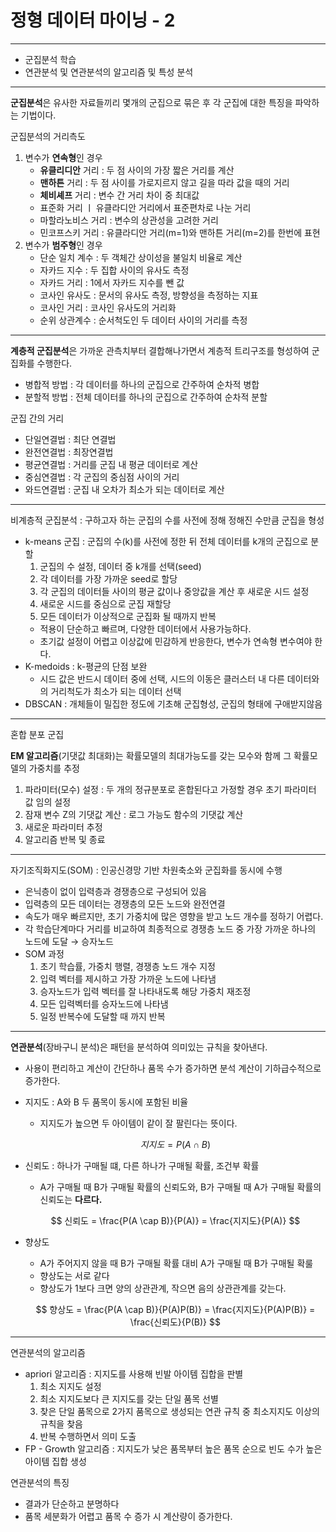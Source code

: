 # 정형 데이터 마이닝 - 2

---

- 군집분석 학습
- 연관분석 및 연관분석의 알고리즘 및 특성 분석

---

**군집분석**은 유사한 자료들끼리 몇개의 군집으로 묶은 후 각 군집에 대한 특징을 파악하는 기법이다.

군집분석의 거리측도

1. 변수가 **연속형**인 경우
    - **유클리디안** 거리 : 두 점 사이의 가장 짧은 거리를 계산
    - **맨하튼** 거리 : 두 점 사이를 가로지르지 않고 길을 따라 값을 때의 거리
    - **체비셰프** 거리 : 변수 간 거리 차이 중 최대값
    - 표준화 거리 ㅣ 유클라디안 거리에서 표준편차로 나눈 거리
    - 마할라노비스 거리 : 변수의 상관성을 고려한 거리
    - 민코프스키 거리 : 유클라디안 거리(m=1)와 맨하튼 거리(m=2)를 한번에 표현
2. 변수가 **범주형**인 경우
    - 단순 일치 계수 : 두 객체간 상이성을 불일치 비율로 계산
    - 자카드 지수 : 두 집합 사이의 유사도 측정
    - 자카드 거리 : 1에서 자카드 지수를 뺀 값
    - 코사인 유사도 : 문서의 유사도 측정, 방향성을 측정하는 지표
    - 코사인 거리 : 코사인 유사도의 거리화
    - 순위 상관계수 : 순서척도인 두 데이터 사이의 거리를 측정

---

**계층적 군집분석**은 가까운 관측치부터 결합해나가면서 계층적 트리구조를 형성하여 군집화를 수행한다.

- 병합적 방법 : 각 데이터를 하나의 군집으로 간주하여 순차적 병합
- 분할적 방법 : 전체 데이터를 하나의 군집으로 간주하여 순차적 분할

군집 간의 거리

- 단일연결법 : 최단 연결법
- 완전연결법 : 최장연결법
- 평균연결법 : 거리를 군집 내 평균 데이터로 계산
- 중심연결법 : 각 군집의 중심점 사이의 거리
- 와드연결법 : 군집 내 오차가 최소가 되는 데이터로 계산

---

비계층적 군집분석 : 구하고자 하는 군집의 수를 사전에 정해 정해진 수만큼 군집을 형성

- k-means 군집 : 군집의 수(k)를 사전에 정한 뒤 전체 데이터를 k개의 군집으로 분할
    1. 군집의 수 설정, 데이터 중 k개를 선택(seed)
    2. 각 데이터를 가장 가까운 seed로 할당
    3. 각 군집의 데이터들 사이의 평균 값이나 중앙값을 계산 후 새로운 시드 설정
    4. 새로운 시드를 중심으로 군집 재할당
    5. 모든 데이터가 이상적으로 군집화 될 때까지 반복
    - 적용이 단순하고 빠르며, 다양한 데이터에서 사용가능하다.
    - 초기값 설정이 어렵고 이상값에 민감하게 반응한다, 변수가 연속형 변수여야 한다.
- K-medoids : k-평균의 단점 보완
    - 시드 값은 반드시 데이터 중에 선택, 시드의 이동은 클러스터 내 다른 데이터와의 거리척도가 최소가 되는 데이터 선택
- DBSCAN : 개체들이 밀집한 정도에 기초해 군집형성, 군집의 형태에 구애받지않음

---

혼합 분포 군집

**EM 알고리즘**(기댓값 최대화)는 확률모델의 최대가능도를 갖는 모수와 함께 그 확률모델의 가중치를 추정

1. 파라미터(모수) 설정 : 두 개의 정규분포로 혼합된다고 가정할 경우 초기 파라미터 값 임의 설정
2. 잠재 변수 Z의 기댓값 계산 : 로그 가능도 함수의 기댓값 계산
3. 새로운 파라미터 추정
4. 알고리즘 반복 및 종료

---

자기조직화지도(SOM) : 인공신경망 기반 차원축소와 군집화를 동시에 수행

- 은닉층이 없이 입력층과 경쟁층으로 구성되어 있음
- 입력층의 모든 데이터는 경쟁층의 모든 노드와 완전연결
- 속도가 매우 빠르지만, 초기 가중치에 많은 영향을 받고 노드 개수를 정하기 어렵다.
- 각 학습단계마다 거리를 비교하여 최종적으로 경쟁층 노드 중 가장 가까운 하나의 노드에 도달 → 승자노드
- SOM 과정
    1. 초기 학습률, 가중치 행렬, 경쟁층 노드 개수 지정
    2. 입력 벡터를 제시하고 가장 가까운 노드에 나타냄
    3. 승자노드가 입력 벡터를 잘 나타내도록 해당 가중치 재조정
    4. 모든 입력벡터를 승자노드에 나타냄
    5. 일정 반복수에 도달할 때 까지 반복

---

**연관분석**(장바구니 분석)은 패턴을 분석하여 의미있는 규칙을 찾아낸다.

- 사용이 편리하고 계산이 간단하나 품목 수가 증가하면 분석 계산이 기하급수적으로 증가한다.
- 지지도 : A와 B 두 품목이 동시에 포함된 비율
    - 지지도가 높으면 두 아이템이 같이 잘 팔린다는 뜻이다.
    
    $$
    지지도 = P(A \cap B)
    $$
    
- 신뢰도 : 하나가 구매될 떄, 다른 하나가 구매될 확률, 조건부 확률
    - A가 구매될 때 B가 구매될 확률의 신뢰도와, B가 구매될 때 A가 구매될 확률의 신뢰도는 **다르다.**
    
    $$
    신뢰도 = \frac{P(A \cap B)}{P(A)} = \frac{지지도}{P(A)}
    $$
    
- 향상도
    - A가 주어지지 않을 때 B가 구매될 확률 대비 A가 구매될 때 B가 구매될 확룰
    - 향상도는 서로 같다
    - 향상도가 1보다 크면 양의 상관관계, 작으면 음의 상관관계를 갖는다.
    
    $$
    향상도 = \frac{P(A \cap B)}{P(A)P(B)} = \frac{지지도}{P(A)P(B)} = \frac{신뢰도}{P(B)}
    $$
    

---

연관분석의 알고리즘

- apriori 알고리즘 : 지지도를 사용해 빈발 아이템 집합을 판별
    1. 최소 지지도 설정
    2. 최소 지지도보다 큰 지지도를 갖는 단일 품목 선별
    3. 찾은 단일 품목으로 2가지 품목으로 생성되는 연관 규칙 중 최소지지도 이상의 규칙을 찾음
    4. 반복 수행하면서 의미 도출
- FP - Growth 알고리즘 : 지지도가 낮은 품목부터 높은 품목 순으로 빈도 수가 높은 아이템 집합 생성

연관분석의 특징

- 결과가 단순하고 분명하다
- 품목 세분화가 어렵고 품목 수 증가 시 계산량이 증가한다.